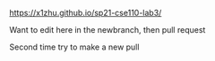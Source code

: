https://x1zhu.github.io/sp21-cse110-lab3/

Want to edit here in the newbranch, then pull request


Second time try to make a new pull

